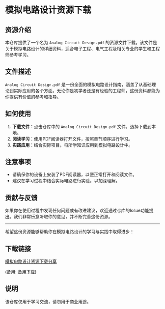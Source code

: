 # 模拟电路设计资源下载

## 资源介绍

本仓库提供了一个名为 `Analog Circuit Design.pdf` 的资源文件下载。该文件是关于模拟电路设计的详细资料，适合电子工程、电气工程及相关专业的学生和工程师参考学习。

## 文件描述

`Analog Circuit Design.pdf` 是一份全面的模拟电路设计指南，涵盖了从基础理论到实际应用的各个方面。无论你是初学者还是有经验的工程师，这份资料都能为你提供有价值的参考和指导。

## 如何使用

1. **下载文件**：点击仓库中的 `Analog Circuit Design.pdf` 文件，选择下载到本地。
2. **阅读学习**：使用PDF阅读器打开文件，按照章节顺序进行学习。
3. **实践应用**：结合实际项目，将所学知识应用到模拟电路设计中。

## 注意事项

- 请确保你的设备上安装了PDF阅读器，以便正常打开和阅读文件。
- 建议在学习过程中结合实际电路进行实验，以加深理解。

## 贡献与反馈

如果你在使用过程中发现任何问题或有改进建议，欢迎通过仓库的Issue功能提出。我们非常乐意听取你的意见，并不断完善这份资源。

---

希望这份资源能够帮助你在模拟电路设计的学习与实践中取得进步！

## 下载链接
[模拟电路设计资源下载分享](https://pan.quark.cn/s/5df494bb3139) 

(备用: [备用下载](https://pan.baidu.com/s/1UkMfu_QKbYHiBSj-9eIhjQ?pwd=1234))

## 说明

该仓库仅用于学习交流，请勿用于商业用途。
